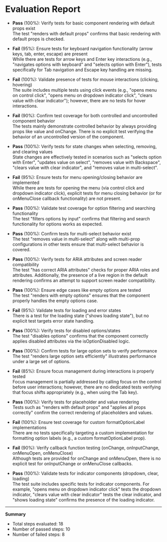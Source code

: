 # Evaluation Report

- **Pass** (100%): Verify tests for basic component rendering with default props exist  
  The test "renders with default props" confirms that basic rendering with default props is checked.

- **Fail** (95%): Ensure tests for keyboard navigation functionality (arrow keys, tab, enter, escape) are present  
  While there are tests for arrow keys and Enter key interactions (e.g., "navigates options with keyboard" and "selects option with Enter"), tests specifically for Tab navigation and Escape key handling are missing.

- **Fail** (100%): Validate presence of tests for mouse interactions (clicking, hovering)  
  The suite includes multiple tests using click events (e.g., "opens menu on control click", "opens menu on dropdown indicator click", "clears value with clear indicator"); however, there are no tests for hover interactions.

- **Fail** (90%): Confirm test coverage for both controlled and uncontrolled component behavior  
  The tests mainly demonstrate controlled behavior by always providing props like value and onChange. There is no explicit test verifying the behavior of an uncontrolled version of the component.

- **Pass** (100%): Verify tests for state changes when selecting, removing, and clearing values  
  State changes are effectively tested in scenarios such as "selects option with Enter", "updates value on select", "removes value with Backspace", "clears value with clear indicator", and "removes value in multi-select".

- **Fail** (95%): Ensure tests for menu opening/closing behavior are implemented  
  While there are tests for opening the menu (via control click and dropdown indicator click), explicit tests for menu closing behavior (or for onMenuClose callback functionality) are not present.

- **Pass** (100%): Validate test coverage for option filtering and searching functionality  
  The test "filters options by input" confirms that filtering and search functionality for options works as expected.

- **Pass** (100%): Confirm tests for multi-select behavior exist  
  The test "removes value in multi-select" along with multi-prop configurations in other tests ensure that multi-select behavior is covered.

- **Pass** (100%): Verify tests for ARIA attributes and screen reader compatibility  
  The test "has correct ARIA attributes" checks for proper ARIA roles and attributes. Additionally, the presence of a live region in the default rendering confirms an attempt to support screen reader compatibility.

- **Pass** (100%): Ensure edge cases like empty options are tested  
  The test "renders with empty options" ensures that the component properly handles the empty options case.

- **Fail** (95%): Validate tests for loading and error states  
  There is a test for the loading state ("shows loading state"), but no explicit test targets error state handling.

- **Pass** (100%): Verify tests for disabled options/states  
  The test "disables options" confirms that the component correctly applies disabled attributes via the isOptionDisabled logic.

- **Pass** (100%): Confirm tests for large option sets to verify performance  
  The test "renders large option sets efficiently" illustrates performance under a large set of options.

- **Fail** (85%): Ensure focus management during interactions is properly tested  
  Focus management is partially addressed by calling focus on the control before user interactions; however, there are no dedicated tests verifying that focus shifts appropriately (e.g., when using the Tab key).

- **Pass** (100%): Verify tests for placeholder and value rendering  
  Tests such as "renders with default props" and "applies all props correctly" confirm the correct rendering of placeholders and values.

- **Fail** (100%): Ensure test coverage for custom formatOptionLabel implementations  
  There are no tests specifically targeting a custom implementation for formatting option labels (e.g., a custom formatOptionLabel prop).

- **Fail** (90%): Verify callback function testing (onChange, onInputChange, onMenuOpen, onMenuClose)  
  Although tests are provided for onChange and onMenuOpen, there is no explicit test for onInputChange or onMenuClose callbacks.

- **Pass** (100%): Validate tests for indicator components (dropdown, clear, loading)  
  The test suite includes specific tests for indicator components. For example, "opens menu on dropdown indicator click" tests the dropdown indicator, "clears value with clear indicator" tests the clear indicator, and "shows loading state" confirms the presence of the loading indicator.

---

**Summary**

- Total steps evaluated: 18  
- Number of passed steps: 10  
- Number of failed steps: 8